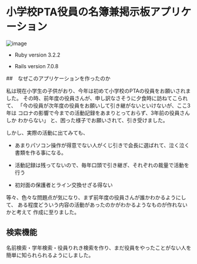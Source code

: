 # 小学校PTA役員の名簿兼掲示板アプリケーション

![image](https://github.com/kinakoricecake/bbs_chokuzen2/assets/157467116/a6414183-5ee3-4c5c-936f-dce250698a2f)

* Ruby version 3.2.2

* Rails version 7.0.8

##　なぜこのアプリケーションを作ったのか

私は現在小学生の子供がおり、今年は初めて小学校のPTAの役員をお願いされました。
その時、前年度の役員さんが、申し訳なさそうに夕食時に訪ねてこられて、
「今の役員が次年度の役員をお願いして引き継がないといけないが、ここ3年は
コロナの影響で今までの活動記録をあまりとっておらず、3年前の役員さんしか
わからない」
と、困った様子でお願いされて、引き受けました。

しかし、実際の活動に出てみても、

 * あまりパソコン操作が得意でない人がくじ引きで会長に選ばれて、泣く泣く
    書類を作る事になる。

* 活動記録は残ってないので、毎年口頭で引き継ぎ、それぞれの裁量で活動を行う

* 初対面の保護者とライン交換せざる得ない

等々、色々な問題点が気になり、まず前年度の役員さんが誰かわかるようにして、
ある程度どういう内容の活動があったのかがわかるようなものが作れないかと考えて
作成に至りました。

## 検索機能



名前検索・学年検索・役員りれき検索を作り、まだ役員をやったことがない人を
簡単に知られられるようにしました。


